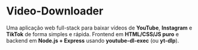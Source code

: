# Video-Downloader
Uma aplicação web full-stack para baixar vídeos de **YouTube**, **Instagram** e **TikTok** de forma simples e rápida.   Frontend em **HTML/CSS/JS puro** e backend em **Node.js + Express** usando **youtube-dl-exec** (ou **yt-dlp**).

